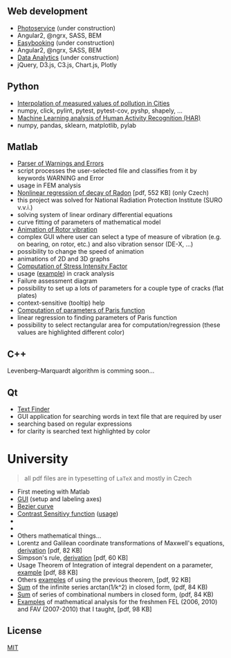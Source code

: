 ## Web development
* [Photoservice](http://fotoservice.surge.sh/) (under construction)
 * Angular2, @ngrx, SASS, BEM
* [Easybooking](http://easybooking.surge.sh/) (under construction)
 * Angular2, @ngrx, SASS, BEM
* [Data Analytics](http://data-analytics.cz/) (under construction)
 * jQuery, D3.js, C3.js, Chart.js, Plotly

## Python ##
* [Interpolation of measured values of pollution in Cities](https://github.com/ondrej-tucek/city-pollution)
 * numpy, click, pylint, pytest, pytest-cov, pyshp, shapely, ...
* [Machine Learning analysis of Human Activity Recognition (HAR)](https://github.com/ondrej-tucek/Machine-Learning-HAR)
 * numpy, pandas, sklearn, matplotlib, pylab

## Matlab
* [Parser of Warnings and Errors](https://github.com/ondrej-tucek/my-works/tree/master/files/Matlab_parser-Warning-Error)
 * script processes the user-selected file and classifies from it by keywords WARNING and Error
 * usage in FEM analysis
* [Nonlinear regression of decay of Radon](https://github.com/ondrej-tucek/my-works/blob/master/files/Matlab_SURO_radon-%20lsqcurvefit.pdf) \[pdf, 552 KB\] (only Czech)
 * this project was solved for National Radiation Protection Institute (SURO v.v.i.)
 * solving system of linear ordinary differential equations
 * curve fitting of parameters of mathematical model
* [Animation of Rotor vibration](https://github.com/ondrej-tucek/my-works/blob/master/imgs/Matlab_app_animation-vibration-of-rotor.png)
 * complex GUI where user can select a type of measure of vibration (e.g. on bearing, on rotor, etc.) and also vibration sensor (DE-X, ...)
 * possibility to change the speed of animation
 * animations of 2D and 3D graphs 
* [Computation of Stress Intensity Factor](https://github.com/ondrej-tucek/my-works/blob/master/imgs/Matlab_app_cracks-view-init.png)
 * usage \([example](https://github.com/ondrej-tucek/my-works/blob/master/imgs/Matlab_app_cracks-view-usage.png)\) in crack analysis
 * Failure assessment diagram
 * possibility to set up a lots of parameters for a couple type of cracks (flat plates)
 * context-sensitive (tooltip) help
* [Computation of parameters of Paris function](https://github.com/ondrej-tucek/my-works/blob/master/imgs/Matlab_fig_paris-law.png)
 * linear regression to finding parameters of Paris function
 * possibility to select rectangular area for computation/regression (these values are highlighted different color)

## C++
Levenberg–Marquardt algorithm is comming soon...

## Qt
* [Text Finder](https://github.com/ondrej-tucek/my-works/blob/master/imgs/Qt_app_TextFinder.png)
 * GUI application for searching words in text file that are required by user
 * searching based on regular expressions
 * for clarity is searched text highlighted by color
 
# University
> all pdf files are in typesetting of `LaTeX` and mostly in Czech 

* First meeting with Matlab
 * [GUI](https://github.com/ondrej-tucek/my-works/blob/master/imgs/Matlab_app_change-label-axes.png) \(setup and labeling axes\)
 * [Bezier curve](https://github.com/ondrej-tucek/my-works/blob/master/imgs/Matlab_fig_Bezier-curve.png)
 * [Contrast Sensitivy function](https://github.com/ondrej-tucek/my-works/blob/master/imgs/Matlab_app_CSF-view-init.png) \([usage](https://github.com/ondrej-tucek/my-works/blob/master/imgs/Matlab_app_CSF-view-usage.png)\)
* []()
 *   
* Others mathematical things...
 * Lorentz and Galilean coordinate transformations of Maxwell's equations, [derivation](https://github.com/ondrej-tucek/my-works/blob/master/files/Lorenzova-Galileova-transformace.pdf) \[pdf, 82 KB\]
 * Simpson's rule, [derivation](https://github.com/ondrej-tucek/my-works/blob/master/files/odvozeni-simpsonova-pravidla.pdf) \[pdf, 60 KB\]
 * Usage Theorem of Integration of integral dependent on a parameter, [example](https://github.com/ondrej-tucek/my-works/blob/master/files/integrace-podle-parametru.pdf) \[pdf, 88 KB\]
 * Others [examples](https://github.com/ondrej-tucek/my-works/blob/master/files/integrace-podle-parametru-priklady.pdf) of using the previous theorem, \[pdf, 92 KB\]
 * [Sum](https://github.com/ondrej-tucek/my-works/blob/master/files/sum-atan.pdf) of the infinite series arctan(1/k^2) in closed form, \(pdf, 84 KB\)
 * [Sum](https://github.com/ondrej-tucek/my-works/blob/master/files/sum-binom-series.pdf) of series of combinational numbers in closed form, \(pdf, 84 KB\)
 * [Examples](https://github.com/ondrej-tucek/my-works/blob/master/files/extremy-funkci.pdf) of mathematical analysis for the freshmen FEL (2006, 2010) and FAV (2007-2010) that I taught, \[pdf, 98 KB\]
 
## License
 [MIT](/LICENSE)

